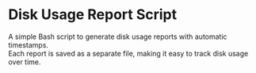 # Disk Usage Report Script

A simple Bash script to generate disk usage reports with automatic timestamps.  
Each report is saved as a separate file, making it easy to track disk usage over time.
